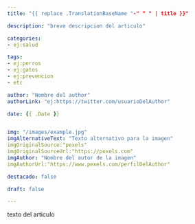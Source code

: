 ```yaml
---
title: "{{ replace .TranslationBaseName "-" " " | title }}"

description: "breve descripcion del articulo"

categories:
- ej:salud

tags:
- ej:perros
- ej:gatos
- ej:prevencion
- etc

author: "Nombre del author"
authorLink: "ej:https://twitter.com/usuarioDelAuthor"

date: {{ .Date }}


img: "/images/example.jpg"
imgAlternativeText: "Texto alternativo para la imagen"
imgOriginalSource:"pexels"
imgOriginalSourceUrl:"https://pexels.com"
imgAuthor: "Nombre del autor de la imagen" 
imgAuthorUrl:"https://www.pexels.com/perfilDelAuthor"

destacado: false

draft: false

---
```


texto del articulo